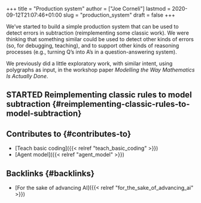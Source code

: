 +++
title = "Production system"
author = ["Joe Corneli"]
lastmod = 2020-09-12T21:07:46+01:00
slug = "production_system"
draft = false
+++

We’ve started to build a simple production system that can be used to
detect errors in subtraction (reimplementing some classic work). We
were thinking that something similar could be used to detect other
kinds of errors (so, for debugging, teaching), and to support other
kinds of reasoning processes (e.g., turning Q’s into A’s in a
question-answering system).

We previously did a little exploratory work, with similar intent, using
polygraphs as input, in the workshop paper
_Modelling the Way Mathematics Is Actually Done_.


## <span class="org-todo todo STARTED">STARTED</span> Reimplementing classic rules to model subtraction {#reimplementing-classic-rules-to-model-subtraction}


## Contributes to {#contributes-to}

-   [Teach basic coding]({{< relref "teach_basic_coding" >}})
-   [Agent model]({{< relref "agent_model" >}})


## Backlinks {#backlinks}

-   [For the sake of advancing AI]({{< relref "for_the_sake_of_advancing_ai" >}})
